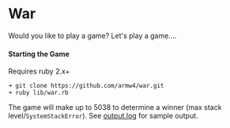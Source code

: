 # War
Would you like to play a game? Let's play a game....

#### Starting the Game

Requires ruby 2.x+

```shell
➜ git clone https://github.com/armw4/war.git
➜ ruby lib/war.rb
```

The game will make up to 5038 to determine a winner (max stack level/`SystemStackError`). See [output.log](output.log) for
sample output.
